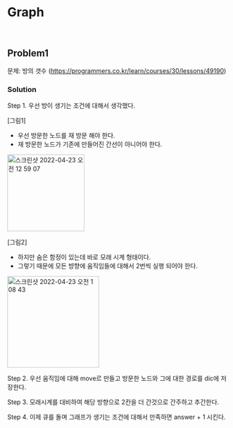 # Graph <br/><br/>

## Problem1

문제: 방의 갯수 (https://programmers.co.kr/learn/courses/30/lessons/49190)

### Solution

Step 1. 우선 방이 생기는 조건에 대해서 생각했다.

[그림1]
- 우선 방문한 노드를 재 방문 해야 한다.
- 재 방문한 노드가 기존에 만들어진 간선이 아니어야 한다.
<img width="175" alt="스크린샷 2022-04-23 오전 12 59 07" src="https://user-images.githubusercontent.com/60414900/164751490-17e07dae-6213-4c40-acbf-ca3b4b4e7bc8.png">


[그림2]
- 하지만 숨은 함정이 있는데 바로 모래 시계 형태이다. 
- 그렇기 때문에 모든 뱡향에 움직임들에 대해서 2번씩 실행 되어야 한다.
<img width="208" alt="스크린샷 2022-04-23 오전 1 08 43" src="https://user-images.githubusercontent.com/60414900/164753017-69fc46b6-2650-4d16-84a6-83f83a4a75d9.png">



Step 2. 우선 움직임에 대해 move르 만들고 방문한 노드와 그에 대한 경로를 dic에 저장한다.

Step 3. 모래시계를 대비하여 해당 방향으로 2칸을 더 간것으로 간주하고 추간한다. 

Step 4. 이제 큐를 돌며 그래프가 생기는 조건에 대해서 만족하면 answer + 1 시킨다. 


<br/>





